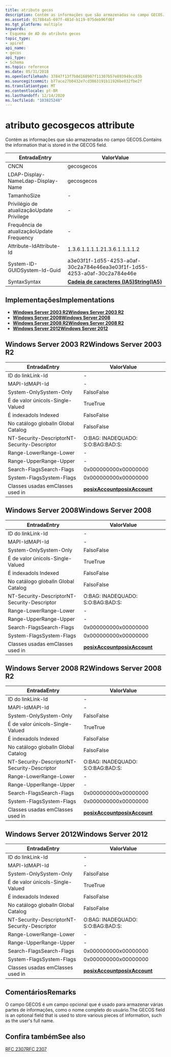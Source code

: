 ```yaml
---
title: atributo gecos
description: Contém as informações que são armazenadas no campo GECOS.
ms.assetid: 017884a5-697f-481d-b119-075deb96fd6f
ms.tgt_platform: multiple
keywords:
- Esquema de AD do atributo gecos
topic_type:
- apiref
api_name:
- gecos
api_type:
- Schema
ms.topic: reference
ms.date: 05/31/2018
ms.openlocfilehash: 37847f13f7b0d168907f11307b57e893949cc83b
ms.sourcegitcommit: b77ace27b0432e7cd3863191b11926be032fbe2f
ms.translationtype: MT
ms.contentlocale: pt-BR
ms.lasthandoff: 12/14/2020
ms.locfileid: "103825248"
---
```

# <a name="gecos-attribute"></a><span data-ttu-id="babb8-104">atributo gecos</span><span class="sxs-lookup"><span data-stu-id="babb8-104">gecos attribute</span></span>

<span data-ttu-id="babb8-105">Contém as informações que são armazenadas no campo GECOS.</span><span class="sxs-lookup"><span data-stu-id="babb8-105">Contains the information that is stored in the GECOS field.</span></span>



| <span data-ttu-id="babb8-106">Entrada</span><span class="sxs-lookup"><span data-stu-id="babb8-106">Entry</span></span> | <span data-ttu-id="babb8-107">Valor</span><span class="sxs-lookup"><span data-stu-id="babb8-107">Value</span></span> |
|-------------------|--------------------------------------|
| <span data-ttu-id="babb8-108">CN</span><span class="sxs-lookup"><span data-stu-id="babb8-108">CN</span></span>                | <span data-ttu-id="babb8-109">gecos</span><span class="sxs-lookup"><span data-stu-id="babb8-109">gecos</span></span>                                |
| <span data-ttu-id="babb8-110">LDAP-Display-Name</span><span class="sxs-lookup"><span data-stu-id="babb8-110">Ldap-Display-Name</span></span> | <span data-ttu-id="babb8-111">gecos</span><span class="sxs-lookup"><span data-stu-id="babb8-111">gecos</span></span>                                |
| <span data-ttu-id="babb8-112">Tamanho</span><span class="sxs-lookup"><span data-stu-id="babb8-112">Size</span></span>              | \-                                   |
| <span data-ttu-id="babb8-113">Privilégio de atualização</span><span class="sxs-lookup"><span data-stu-id="babb8-113">Update Privilege</span></span>  | \-                                   |
| <span data-ttu-id="babb8-114">Frequência de atualização</span><span class="sxs-lookup"><span data-stu-id="babb8-114">Update Frequency</span></span>  | \-                                   |
| <span data-ttu-id="babb8-115">Attribute-Id</span><span class="sxs-lookup"><span data-stu-id="babb8-115">Attribute-Id</span></span>      | <span data-ttu-id="babb8-116">1.3.6.1.1.1.1.2</span><span class="sxs-lookup"><span data-stu-id="babb8-116">1.3.6.1.1.1.1.2</span></span>                      |
| <span data-ttu-id="babb8-117">System-ID-GUID</span><span class="sxs-lookup"><span data-stu-id="babb8-117">System-Id-Guid</span></span>    | <span data-ttu-id="babb8-118">a3e03f1f-1d55-4253-a0af-30c2a784e46e</span><span class="sxs-lookup"><span data-stu-id="babb8-118">a3e03f1f-1d55-4253-a0af-30c2a784e46e</span></span> |
| <span data-ttu-id="babb8-119">Syntax</span><span class="sxs-lookup"><span data-stu-id="babb8-119">Syntax</span></span>            | [<span data-ttu-id="babb8-120">**Cadeia de caracteres (IA5)**</span><span class="sxs-lookup"><span data-stu-id="babb8-120">**String(IA5)**</span></span>](s-string-ia5.md)  |



## <a name="implementations"></a><span data-ttu-id="babb8-121">Implementações</span><span class="sxs-lookup"><span data-stu-id="babb8-121">Implementations</span></span>

-   [<span data-ttu-id="babb8-122">**Windows Server 2003 R2**</span><span class="sxs-lookup"><span data-stu-id="babb8-122">**Windows Server 2003 R2**</span></span>](#windows-server-2003-r2)
-   [<span data-ttu-id="babb8-123">**Windows Server 2008**</span><span class="sxs-lookup"><span data-stu-id="babb8-123">**Windows Server 2008**</span></span>](#windows-server-2008)
-   [<span data-ttu-id="babb8-124">**Windows Server 2008 R2**</span><span class="sxs-lookup"><span data-stu-id="babb8-124">**Windows Server 2008 R2**</span></span>](#windows-server-2008-r2)
-   [<span data-ttu-id="babb8-125">**Windows Server 2012**</span><span class="sxs-lookup"><span data-stu-id="babb8-125">**Windows Server 2012**</span></span>](#windows-server-2012)

## <a name="windows-server-2003-r2"></a><span data-ttu-id="babb8-126">Windows Server 2003 R2</span><span class="sxs-lookup"><span data-stu-id="babb8-126">Windows Server 2003 R2</span></span>



| <span data-ttu-id="babb8-127">Entrada</span><span class="sxs-lookup"><span data-stu-id="babb8-127">Entry</span></span> | <span data-ttu-id="babb8-128">Valor</span><span class="sxs-lookup"><span data-stu-id="babb8-128">Value</span></span> |
|------------------------|---------------------------------------------------|
| <span data-ttu-id="babb8-129">ID do link</span><span class="sxs-lookup"><span data-stu-id="babb8-129">Link-Id</span></span>                | \-                                                |
| <span data-ttu-id="babb8-130">MAPI-Id</span><span class="sxs-lookup"><span data-stu-id="babb8-130">MAPI-Id</span></span>                | \-                                                |
| <span data-ttu-id="babb8-131">System-Only</span><span class="sxs-lookup"><span data-stu-id="babb8-131">System-Only</span></span>            | <span data-ttu-id="babb8-132">Falso</span><span class="sxs-lookup"><span data-stu-id="babb8-132">False</span></span>                                             |
| <span data-ttu-id="babb8-133">É de valor único</span><span class="sxs-lookup"><span data-stu-id="babb8-133">Is-Single-Valued</span></span>       | <span data-ttu-id="babb8-134">True</span><span class="sxs-lookup"><span data-stu-id="babb8-134">True</span></span>                                              |
| <span data-ttu-id="babb8-135">É indexado</span><span class="sxs-lookup"><span data-stu-id="babb8-135">Is Indexed</span></span>             | <span data-ttu-id="babb8-136">Falso</span><span class="sxs-lookup"><span data-stu-id="babb8-136">False</span></span>                                             |
| <span data-ttu-id="babb8-137">No catálogo global</span><span class="sxs-lookup"><span data-stu-id="babb8-137">In Global Catalog</span></span>      | <span data-ttu-id="babb8-138">Falso</span><span class="sxs-lookup"><span data-stu-id="babb8-138">False</span></span>                                             |
| <span data-ttu-id="babb8-139">NT-Security-Descriptor</span><span class="sxs-lookup"><span data-stu-id="babb8-139">NT-Security-Descriptor</span></span> | <span data-ttu-id="babb8-140">O:BAG: INADEQUADO: S:</span><span class="sxs-lookup"><span data-stu-id="babb8-140">O:BAG:BAD:S:</span></span>                                      |
| <span data-ttu-id="babb8-141">Range-Lower</span><span class="sxs-lookup"><span data-stu-id="babb8-141">Range-Lower</span></span>            | \-                                                |
| <span data-ttu-id="babb8-142">Range-Upper</span><span class="sxs-lookup"><span data-stu-id="babb8-142">Range-Upper</span></span>            | \-                                                |
| <span data-ttu-id="babb8-143">Search-Flags</span><span class="sxs-lookup"><span data-stu-id="babb8-143">Search-Flags</span></span>           | <span data-ttu-id="babb8-144">0x00000000</span><span class="sxs-lookup"><span data-stu-id="babb8-144">0x00000000</span></span>                                        |
| <span data-ttu-id="babb8-145">System-Flags</span><span class="sxs-lookup"><span data-stu-id="babb8-145">System-Flags</span></span>           | <span data-ttu-id="babb8-146">0x00000000</span><span class="sxs-lookup"><span data-stu-id="babb8-146">0x00000000</span></span>                                        |
| <span data-ttu-id="babb8-147">Classes usadas em</span><span class="sxs-lookup"><span data-stu-id="babb8-147">Classes used in</span></span>        | [<span data-ttu-id="babb8-148">**posixAccount**</span><span class="sxs-lookup"><span data-stu-id="babb8-148">**posixAccount**</span></span>](c-posixaccount.md)<br/> |



## <a name="windows-server-2008"></a><span data-ttu-id="babb8-149">Windows Server 2008</span><span class="sxs-lookup"><span data-stu-id="babb8-149">Windows Server 2008</span></span>



| <span data-ttu-id="babb8-150">Entrada</span><span class="sxs-lookup"><span data-stu-id="babb8-150">Entry</span></span> | <span data-ttu-id="babb8-151">Valor</span><span class="sxs-lookup"><span data-stu-id="babb8-151">Value</span></span> |
|------------------------|---------------------------------------------------|
| <span data-ttu-id="babb8-152">ID do link</span><span class="sxs-lookup"><span data-stu-id="babb8-152">Link-Id</span></span>                | \-                                                |
| <span data-ttu-id="babb8-153">MAPI-Id</span><span class="sxs-lookup"><span data-stu-id="babb8-153">MAPI-Id</span></span>                | \-                                                |
| <span data-ttu-id="babb8-154">System-Only</span><span class="sxs-lookup"><span data-stu-id="babb8-154">System-Only</span></span>            | <span data-ttu-id="babb8-155">Falso</span><span class="sxs-lookup"><span data-stu-id="babb8-155">False</span></span>                                             |
| <span data-ttu-id="babb8-156">É de valor único</span><span class="sxs-lookup"><span data-stu-id="babb8-156">Is-Single-Valued</span></span>       | <span data-ttu-id="babb8-157">True</span><span class="sxs-lookup"><span data-stu-id="babb8-157">True</span></span>                                              |
| <span data-ttu-id="babb8-158">É indexado</span><span class="sxs-lookup"><span data-stu-id="babb8-158">Is Indexed</span></span>             | <span data-ttu-id="babb8-159">Falso</span><span class="sxs-lookup"><span data-stu-id="babb8-159">False</span></span>                                             |
| <span data-ttu-id="babb8-160">No catálogo global</span><span class="sxs-lookup"><span data-stu-id="babb8-160">In Global Catalog</span></span>      | <span data-ttu-id="babb8-161">Falso</span><span class="sxs-lookup"><span data-stu-id="babb8-161">False</span></span>                                             |
| <span data-ttu-id="babb8-162">NT-Security-Descriptor</span><span class="sxs-lookup"><span data-stu-id="babb8-162">NT-Security-Descriptor</span></span> | <span data-ttu-id="babb8-163">O:BAG: INADEQUADO: S:</span><span class="sxs-lookup"><span data-stu-id="babb8-163">O:BAG:BAD:S:</span></span>                                      |
| <span data-ttu-id="babb8-164">Range-Lower</span><span class="sxs-lookup"><span data-stu-id="babb8-164">Range-Lower</span></span>            | \-                                                |
| <span data-ttu-id="babb8-165">Range-Upper</span><span class="sxs-lookup"><span data-stu-id="babb8-165">Range-Upper</span></span>            | \-                                                |
| <span data-ttu-id="babb8-166">Search-Flags</span><span class="sxs-lookup"><span data-stu-id="babb8-166">Search-Flags</span></span>           | <span data-ttu-id="babb8-167">0x00000000</span><span class="sxs-lookup"><span data-stu-id="babb8-167">0x00000000</span></span>                                        |
| <span data-ttu-id="babb8-168">System-Flags</span><span class="sxs-lookup"><span data-stu-id="babb8-168">System-Flags</span></span>           | <span data-ttu-id="babb8-169">0x00000000</span><span class="sxs-lookup"><span data-stu-id="babb8-169">0x00000000</span></span>                                        |
| <span data-ttu-id="babb8-170">Classes usadas em</span><span class="sxs-lookup"><span data-stu-id="babb8-170">Classes used in</span></span>        | [<span data-ttu-id="babb8-171">**posixAccount**</span><span class="sxs-lookup"><span data-stu-id="babb8-171">**posixAccount**</span></span>](c-posixaccount.md)<br/> |



## <a name="windows-server-2008-r2"></a><span data-ttu-id="babb8-172">Windows Server 2008 R2</span><span class="sxs-lookup"><span data-stu-id="babb8-172">Windows Server 2008 R2</span></span>



| <span data-ttu-id="babb8-173">Entrada</span><span class="sxs-lookup"><span data-stu-id="babb8-173">Entry</span></span> | <span data-ttu-id="babb8-174">Valor</span><span class="sxs-lookup"><span data-stu-id="babb8-174">Value</span></span> |
|------------------------|---------------------------------------------------|
| <span data-ttu-id="babb8-175">ID do link</span><span class="sxs-lookup"><span data-stu-id="babb8-175">Link-Id</span></span>                | \-                                                |
| <span data-ttu-id="babb8-176">MAPI-Id</span><span class="sxs-lookup"><span data-stu-id="babb8-176">MAPI-Id</span></span>                | \-                                                |
| <span data-ttu-id="babb8-177">System-Only</span><span class="sxs-lookup"><span data-stu-id="babb8-177">System-Only</span></span>            | <span data-ttu-id="babb8-178">Falso</span><span class="sxs-lookup"><span data-stu-id="babb8-178">False</span></span>                                             |
| <span data-ttu-id="babb8-179">É de valor único</span><span class="sxs-lookup"><span data-stu-id="babb8-179">Is-Single-Valued</span></span>       | <span data-ttu-id="babb8-180">True</span><span class="sxs-lookup"><span data-stu-id="babb8-180">True</span></span>                                              |
| <span data-ttu-id="babb8-181">É indexado</span><span class="sxs-lookup"><span data-stu-id="babb8-181">Is Indexed</span></span>             | <span data-ttu-id="babb8-182">Falso</span><span class="sxs-lookup"><span data-stu-id="babb8-182">False</span></span>                                             |
| <span data-ttu-id="babb8-183">No catálogo global</span><span class="sxs-lookup"><span data-stu-id="babb8-183">In Global Catalog</span></span>      | <span data-ttu-id="babb8-184">Falso</span><span class="sxs-lookup"><span data-stu-id="babb8-184">False</span></span>                                             |
| <span data-ttu-id="babb8-185">NT-Security-Descriptor</span><span class="sxs-lookup"><span data-stu-id="babb8-185">NT-Security-Descriptor</span></span> | <span data-ttu-id="babb8-186">O:BAG: INADEQUADO: S:</span><span class="sxs-lookup"><span data-stu-id="babb8-186">O:BAG:BAD:S:</span></span>                                      |
| <span data-ttu-id="babb8-187">Range-Lower</span><span class="sxs-lookup"><span data-stu-id="babb8-187">Range-Lower</span></span>            | \-                                                |
| <span data-ttu-id="babb8-188">Range-Upper</span><span class="sxs-lookup"><span data-stu-id="babb8-188">Range-Upper</span></span>            | \-                                                |
| <span data-ttu-id="babb8-189">Search-Flags</span><span class="sxs-lookup"><span data-stu-id="babb8-189">Search-Flags</span></span>           | <span data-ttu-id="babb8-190">0x00000000</span><span class="sxs-lookup"><span data-stu-id="babb8-190">0x00000000</span></span>                                        |
| <span data-ttu-id="babb8-191">System-Flags</span><span class="sxs-lookup"><span data-stu-id="babb8-191">System-Flags</span></span>           | <span data-ttu-id="babb8-192">0x00000000</span><span class="sxs-lookup"><span data-stu-id="babb8-192">0x00000000</span></span>                                        |
| <span data-ttu-id="babb8-193">Classes usadas em</span><span class="sxs-lookup"><span data-stu-id="babb8-193">Classes used in</span></span>        | [<span data-ttu-id="babb8-194">**posixAccount**</span><span class="sxs-lookup"><span data-stu-id="babb8-194">**posixAccount**</span></span>](c-posixaccount.md)<br/> |



## <a name="windows-server-2012"></a><span data-ttu-id="babb8-195">Windows Server 2012</span><span class="sxs-lookup"><span data-stu-id="babb8-195">Windows Server 2012</span></span>



| <span data-ttu-id="babb8-196">Entrada</span><span class="sxs-lookup"><span data-stu-id="babb8-196">Entry</span></span> | <span data-ttu-id="babb8-197">Valor</span><span class="sxs-lookup"><span data-stu-id="babb8-197">Value</span></span> |
|------------------------|---------------------------------------------------|
| <span data-ttu-id="babb8-198">ID do link</span><span class="sxs-lookup"><span data-stu-id="babb8-198">Link-Id</span></span>                | \-                                                |
| <span data-ttu-id="babb8-199">MAPI-Id</span><span class="sxs-lookup"><span data-stu-id="babb8-199">MAPI-Id</span></span>                | \-                                                |
| <span data-ttu-id="babb8-200">System-Only</span><span class="sxs-lookup"><span data-stu-id="babb8-200">System-Only</span></span>            | <span data-ttu-id="babb8-201">Falso</span><span class="sxs-lookup"><span data-stu-id="babb8-201">False</span></span>                                             |
| <span data-ttu-id="babb8-202">É de valor único</span><span class="sxs-lookup"><span data-stu-id="babb8-202">Is-Single-Valued</span></span>       | <span data-ttu-id="babb8-203">True</span><span class="sxs-lookup"><span data-stu-id="babb8-203">True</span></span>                                              |
| <span data-ttu-id="babb8-204">É indexado</span><span class="sxs-lookup"><span data-stu-id="babb8-204">Is Indexed</span></span>             | <span data-ttu-id="babb8-205">Falso</span><span class="sxs-lookup"><span data-stu-id="babb8-205">False</span></span>                                             |
| <span data-ttu-id="babb8-206">No catálogo global</span><span class="sxs-lookup"><span data-stu-id="babb8-206">In Global Catalog</span></span>      | <span data-ttu-id="babb8-207">Falso</span><span class="sxs-lookup"><span data-stu-id="babb8-207">False</span></span>                                             |
| <span data-ttu-id="babb8-208">NT-Security-Descriptor</span><span class="sxs-lookup"><span data-stu-id="babb8-208">NT-Security-Descriptor</span></span> | <span data-ttu-id="babb8-209">O:BAG: INADEQUADO: S:</span><span class="sxs-lookup"><span data-stu-id="babb8-209">O:BAG:BAD:S:</span></span>                                      |
| <span data-ttu-id="babb8-210">Range-Lower</span><span class="sxs-lookup"><span data-stu-id="babb8-210">Range-Lower</span></span>            | \-                                                |
| <span data-ttu-id="babb8-211">Range-Upper</span><span class="sxs-lookup"><span data-stu-id="babb8-211">Range-Upper</span></span>            | \-                                                |
| <span data-ttu-id="babb8-212">Search-Flags</span><span class="sxs-lookup"><span data-stu-id="babb8-212">Search-Flags</span></span>           | <span data-ttu-id="babb8-213">0x00000000</span><span class="sxs-lookup"><span data-stu-id="babb8-213">0x00000000</span></span>                                        |
| <span data-ttu-id="babb8-214">System-Flags</span><span class="sxs-lookup"><span data-stu-id="babb8-214">System-Flags</span></span>           | <span data-ttu-id="babb8-215">0x00000000</span><span class="sxs-lookup"><span data-stu-id="babb8-215">0x00000000</span></span>                                        |
| <span data-ttu-id="babb8-216">Classes usadas em</span><span class="sxs-lookup"><span data-stu-id="babb8-216">Classes used in</span></span>        | [<span data-ttu-id="babb8-217">**posixAccount**</span><span class="sxs-lookup"><span data-stu-id="babb8-217">**posixAccount**</span></span>](c-posixaccount.md)<br/> |



## <a name="remarks"></a><span data-ttu-id="babb8-218">Comentários</span><span class="sxs-lookup"><span data-stu-id="babb8-218">Remarks</span></span>

<span data-ttu-id="babb8-219">O campo GECOS é um campo opcional que é usado para armazenar várias partes de informações, como o nome completo do usuário.</span><span class="sxs-lookup"><span data-stu-id="babb8-219">The GECOS field is an optional field that is used to store various pieces of information, such as the user's full name.</span></span>

## <a name="see-also"></a><span data-ttu-id="babb8-220">Confira também</span><span class="sxs-lookup"><span data-stu-id="babb8-220">See also</span></span>

<dl> <dt>

[<span data-ttu-id="babb8-221">RFC 2307</span><span class="sxs-lookup"><span data-stu-id="babb8-221">RFC 2307</span></span>](https://www.ietf.org/rfc/rfc2307.txt)
</dt> </dl>

 

 






